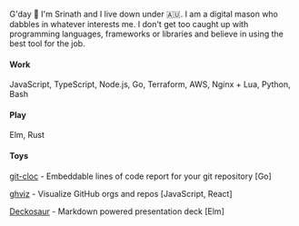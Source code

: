 G'day :cowboy_hat_face: I'm Srinath and I live down under :australia:. I am a digital mason who dabbles in whatever interests me. I don't get too caught up with programming languages, frameworks or libraries and believe in using the best tool for the job.

#### Work

JavaScript, TypeScript, Node.js, Go, Terraform, AWS, Nginx + Lua, Python, Bash

#### Play

Elm, Rust

#### Toys

[git-cloc](https://git-cloc.fly.dev) - Embeddable lines of code report for your git repository [Go]

[ghviz](https://ghviz.netlify.app) - Visualize GitHub orgs and repos [JavaScript, React]

[Deckosaur](https://deckosaur.netlify.app) - Markdown powered presentation deck [Elm]
